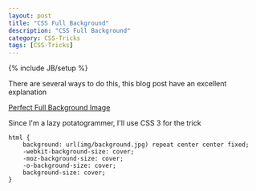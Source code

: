 ```yaml
---
layout: post
title: "CSS Full Background"
description: "CSS Full Background"
category: CSS-Tricks
tags: [CSS-Tricks]
---
```

{% include JB/setup %}

There are several ways to do this, this blog post have an excellent explanation

<a href="http://css-tricks.com/perfect-full-page-background-image/" target="_blank">Perfect Full Background Image</a>

Since I'm a lazy potatogrammer, I'll use CSS 3 for the trick

	html {
		background: url(img/background.jpg) repeat center center fixed;
		-webkit-background-size: cover;
		-moz-background-size: cover;
		-o-background-size: cover;
		background-size: cover;
	}